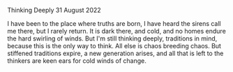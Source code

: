 Thinking Deeply
31 August 2022

I have been to the place
where truths are born, I have heard
the sirens call me there,
but I rarely return. It is dark there,
and cold, and no homes endure
the hard swirling of winds.
But I'm still thinking deeply,
traditions in mind, because
this is the only way to think.
All else is chaos breeding chaos.
But stiffened traditions expire,
a new generation arises,
and all that is left to the thinkers
are keen ears for cold winds of change.  